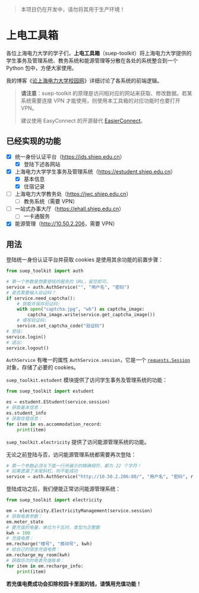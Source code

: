 > 本项目仍在开发中，请勿将其用于生产环境！

# 上电工具箱

各位上海电力大学的学子们，**上电工具箱**（suep-toolkit）将上海电力大学提供的学生事务及管理系统、教务系统和能源管理等分散在各处的系统整合到一个 Python 包中，方便大家使用。

我的博客《[论上海电力大学校园网](https://zhengxyz123.github.io/coding/suep-website/)》详细讨论了各系统的前端逻辑。

> **请注意**：suep-toolkit 的原理是访问相对应的网站来获取、修改数据。若某系统需要连接 VPN 才能使用，则使用本工具箱的对应功能时也要打开 VPN。
>
> 建议使用 EasyConnect 的开源替代 [EasierConnect](https://github.com/TeamSUEP/EasierConnect)。

## 已经实现的功能

- [x] 统一身份认证平台（<https://ids.shiep.edu.cn>）
  - [x] 登陆下述各网站
- [x] 上海电力大学学生事务及管理系统（<https://estudent.shiep.edu.cn>）
  - [x] 基本信息
  - [x] 住宿记录
- [ ] 上海电力大学教务处（<https://jwc.shiep.edu.cn>）
  - [ ] 教务系统（需要 VPN）
- [ ] 一站式办事大厅（<https://ehall.shiep.edu.cn>）
  - [ ] 一卡通服务
- [x] 能源管理（<http://10.50.2.206>，需要 VPN）

## 用法

登陆统一身份认证平台并获取 cookies 是使用其余功能的前置步骤：

```python
from suep_toolkit import auth

# 第一个参数是想要登陆的服务的 URL，留空即可。
service = auth.AuthService("", "用户名", "密码")
# 是否需要输入验证码？
if service.need_captcha():
    # 获取并保存验证码:
    with open("captcha.jpg", "wb") as captcha_image:
        captcha_image.write(service.get_captcha_image())
    # 填写验证码:
    service.set_captcha_code("验证码")
# 登陆:
service.login()
# 退出:
service.logout()
```

`AuthService` 有唯一的属性 `AuthService.session`，它是一个 [`requests.Session`](https://requests.readthedocs.io/en/latest/api/#requests.Session) 对象，存储了必要的 cookies。

`suep_toolkit.estudent` 模块提供了访问学生事务及管理系统的功能：

```python
from suep_toolkit import estudent

es = estudent.EStudent(service.session)
# 获取基本信息：
es.student_info
# 获取住宿信息：
for item in es.accommodation_record:
    print(item)
```

`suep_toolkit.electricity` 提供了访问能源管理系统的功能。

无论之前登陆与否，访问能源管理系统都需要再次登陆：

```python
# 第一个参数必须与下面一行所展示的精确相符，都为 22 个字符！
# 如果遗漏了末尾斜杠，则不能成功
service = auth.AuthService("http://10.50.2.206:80/", "用户名", "密码", renew="true")
```

登陆成功之后，我们便能正常访问能源管理系统：

```python
from suep_toolkit import electricity

em = electricity.ElectricityManagement(service.session)
# 获取电表参数：
em.meter_state
# 要充值的电量，单位为千瓦时，类型为正整数
kwh = 100
# 充值电费：
em.recharge("楼号", "房间号", kwh)
# 给自己的宿舍充值电费：
em.recharge_my_room(kwh)
# 获取历次的电表充值账单：
for item in em.recharge_info:
    print(item)
```

**若充值电费成功会扣除校园卡里面的钱，请慎用充值功能！**
